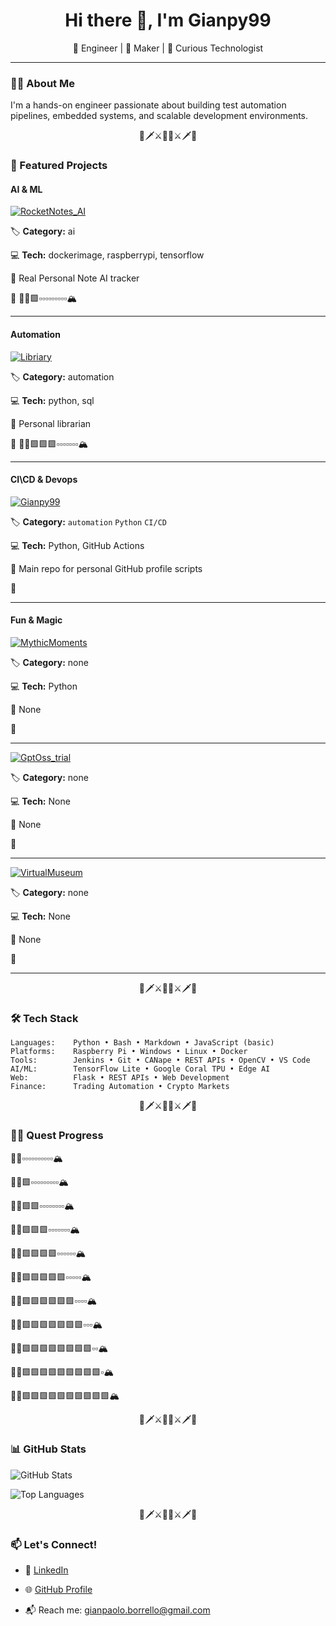 <h1 align="center">Hi there 👋, I'm Gianpy99 </h1>

<p align="center">
  🚀 Engineer | 🔧 Maker | 🧠 Curious Technologist  
</p>

---

### 👨‍💻 About Me

I'm a hands-on engineer passionate about building test automation pipelines, embedded systems, and scalable development environments.

<p align="center">🏹🗡️⚔️🧙‍♂️⚔️🗡️🏹</p>

### 🌟 Featured Projects

#### AI & ML

[![RocketNotes_AI](https://img.shields.io/badge/RocketNotes_AI-Repo-blue?style=for-the-badge&logo=github)](https://github.com/Gianpy99/RocketNotes_AI)

🏷️ **Category:** ai

💻 **Tech:** dockerimage, raspberrypi, tensorflow

📖 Real Personal Note AI tracker

👣 🧙‍♂️🟩▫️▫️▫️▫️▫️▫️▫️▫️▫️🏔️


---



#### Automation

[![Libriary](https://img.shields.io/badge/Libriary-Repo-blue?style=for-the-badge&logo=github)](https://github.com/Gianpy99/Libriary)

🏷️ **Category:** automation

💻 **Tech:** python, sql

📖 Personal librarian

👣 🧙‍♂️🟩🟩🟩▫️▫️▫️▫️▫️▫️▫️🏔️


---



#### CI\CD & Devops

[![Gianpy99](https://img.shields.io/badge/Gianpy99-Repo-blue?style=for-the-badge&logo=github)](https://github.com/Gianpy99/Gianpy99)

🏷️ **Category:** `automation` `Python` `CI/CD`

💻 **Tech:** Python, GitHub Actions

📖 Main repo for personal GitHub profile scripts

👣 


---



#### Fun & Magic

[![MythicMoments](https://img.shields.io/badge/MythicMoments-Repo-blue?style=for-the-badge&logo=github)](https://github.com/Gianpy99/MythicMoments)

🏷️ **Category:** none

💻 **Tech:** Python

📖 None

👣 


---

[![GptOss_trial](https://img.shields.io/badge/GptOss_trial-Repo-blue?style=for-the-badge&logo=github)](https://github.com/Gianpy99/GptOss_trial)

🏷️ **Category:** none

💻 **Tech:** None

📖 None

👣 


---

[![VirtualMuseum](https://img.shields.io/badge/VirtualMuseum-Repo-blue?style=for-the-badge&logo=github)](https://github.com/Gianpy99/VirtualMuseum)

🏷️ **Category:** none

💻 **Tech:** None

📖 None

👣 


---



<p align="center">🏹🗡️⚔️🧙‍♂️⚔️🗡️🏹</p>


### 🛠 Tech Stack
```text
Languages:    Python • Bash • Markdown • JavaScript (basic)
Platforms:    Raspberry Pi • Windows • Linux • Docker
Tools:        Jenkins • Git • CANape • REST APIs • OpenCV • VS Code
AI/ML:        TensorFlow Lite • Google Coral TPU • Edge AI
Web:          Flask • REST APIs • Web Development
Finance:      Trading Automation • Crypto Markets
```

<p align="center">🏹🗡️⚔️🧙‍♂️⚔️🗡️🏹</p>

### 🧙‍♂️ Quest Progress

🧙‍♂️▫️▫️▫️▫️▫️▫️▫️▫️▫️▫️🏔️

🧙‍♂️🟩▫️▫️▫️▫️▫️▫️▫️▫️▫️🏔️

🧙‍♂️🟩🟩▫️▫️▫️▫️▫️▫️▫️▫️🏔️

🧙‍♂️🟩🟩🟩▫️▫️▫️▫️▫️▫️▫️🏔️

🧙‍♂️🟩🟩🟩🟩▫️▫️▫️▫️▫️▫️🏔️

🧙‍♂️🟩🟩🟩🟩🟩▫️▫️▫️▫️▫️🏔️

🧙‍♂️🟩🟩🟩🟩🟩🟩▫️▫️▫️▫️🏔️

🧙‍♂️🟩🟩🟩🟩🟩🟩🟩▫️▫️▫️🏔️

🧙‍♂️🟩🟩🟩🟩🟩🟩🟩🟩▫️▫️🏔️

🧙‍♂️🟩🟩🟩🟩🟩🟩🟩🟩🟩▫️🏔️

🧙‍♂️🟩🟩🟩🟩🟩🟩🟩🟩🟩🟩🏔️

<p align="center">🏹🗡️⚔️🧙‍♂️⚔️🗡️🏹</p>

### 📊 GitHub Stats

![GitHub Stats](https://github-readme-stats.vercel.app/api?username=Gianpy99&show_icons=true&theme=tokyonight)

![Top Languages](https://github-readme-stats.vercel.app/api/top-langs/?username=Gianpy99&layout=compact&theme=tokyonight)

<p align="center">🏹🗡️⚔️🧙‍♂️⚔️🗡️🏹</p>

### 📫 Let's Connect!

- 💼 [LinkedIn](https://www.linkedin.com/in/gianpaolo-borrello)

- 🌐 [GitHub Profile](https://github.com/Gianpy99)

- 📬 Reach me: gianpaolo.borrello@gmail.com
